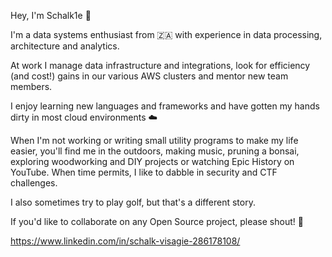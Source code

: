 Hey, I'm Schalk1e :wave:

I'm a data systems enthusiast from 🇿🇦 with experience in data processing, architecture and analytics.

At work I manage data infrastructure and integrations, look for efficiency (and cost!) gains in our various AWS clusters and mentor new team members.

I enjoy learning new languages and frameworks and have gotten my hands dirty in most cloud environments ☁️

When I'm not working or writing small utility programs to make my life easier, you'll find me in the outdoors,
making music, pruning a bonsai, exploring woodworking and DIY projects or watching Epic History on YouTube.
When time permits, I like to dabble in security and CTF challenges.

I also sometimes try to play golf, but that's a different story.

If you'd like to collaborate on any Open Source project, please shout! 🚀

https://www.linkedin.com/in/schalk-visagie-286178108/

